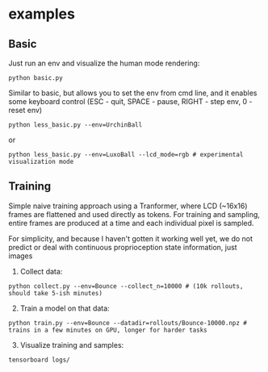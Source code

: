 examples
=================


## Basic

Just run an env and visualize the human mode rendering:
```
python basic.py
```

Similar to basic, but allows you to set the env from cmd line, and it enables some keyboard control (ESC - quit, SPACE - pause, RIGHT - step env, 0 - reset env)
```
python less_basic.py --env=UrchinBall
```

or 

```
python less_basic.py --env=LuxoBall --lcd_mode=rgb # experimental visualization mode
```

## Training

Simple naive training approach using a Tranformer, where LCD (~16x16) frames are flattened and used directly as
tokens. For training and sampling, entire frames are produced at a time and each individual pixel is sampled.

For simplicity, and because I haven't gotten it working well yet, we do not predict or deal with continuous proprioception state information,
just images

1. Collect data:
```
python collect.py --env=Bounce --collect_n=10000 # (10k rollouts, should take 5-ish minutes)
```
2. Train a model on that data:
```
python train.py --env=Bounce --datadir=rollouts/Bounce-10000.npz # trains in a few minutes on GPU, longer for harder tasks
```
3. Visualize training and samples:
```
tensorboard logs/
```